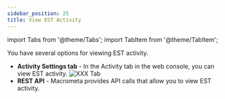 ```yaml
---
sidebar_position: 25
title: View EST Activity
---
```

import Tabs from '@theme/Tabs';
import TabItem from '@theme/TabItem';

You have several options for viewing EST activity.

- **Activity Settings tab** - In the Activity tab in the web console, you can view EST activity.
  ![XXX Tab](/img/photoniq/est/components-tab.png)
- **REST API** - Macrometa provides API calls that allow you to view EST activity.
